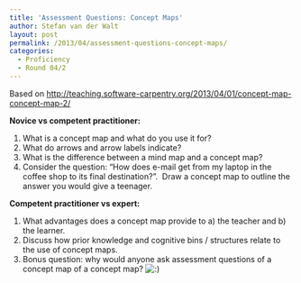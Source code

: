 ```yaml
---
title: 'Assessment Questions: Concept Maps'
author: Stefan van der Walt
layout: post
permalink: /2013/04/assessment-questions-concept-maps/
categories:
  - Proficiency
  - Round 04/2
---
```

Based on http://teaching.software-carpentry.org/2013/04/01/concept-map-concept-map-2/

**Novice vs competent practitioner:**

1.  <span style="line-height: 16px;">What is a concept map and what do you use it for?</span>
2.  What do arrows and arrow labels indicate?
3.  What is the difference between a mind map and a concept map?
4.  Consider the question: &#8220;How does e-mail get from my laptop in the coffee shop to its final destination?&#8221;.  Draw a concept map to outline the answer you would give a teenager.

**Competent practitioner vs expert:**

1.  <span style="line-height: 16px;">What advantages does a concept map provide to a) the teacher and b) the learner.</span>
2.  Discuss how prior knowledge and cognitive bins / structures relate to the use of concept maps.
3.  Bonus question: why would anyone ask assessment questions of a concept map of a concept map? <img src="http://localhost:8080/wp-includes/images/smilies/icon_smile.gif" alt=":)" class="wp-smiley" />